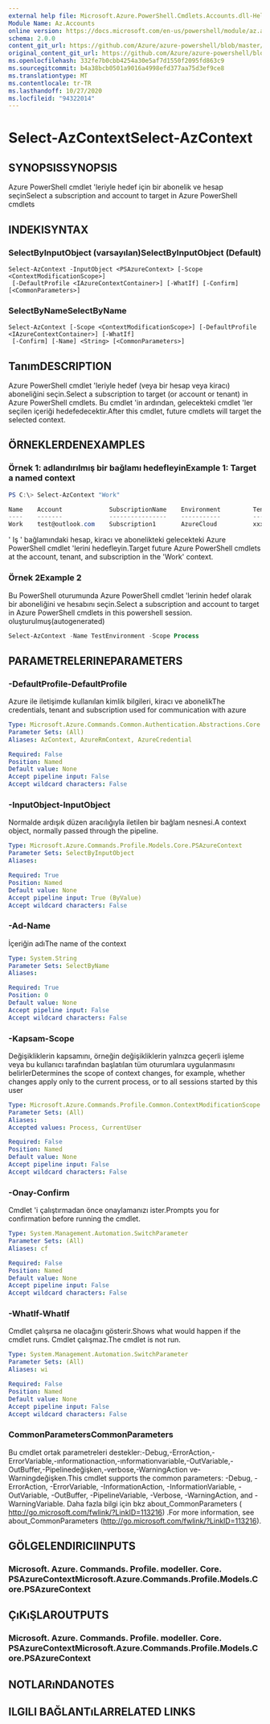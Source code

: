 ```yaml
---
external help file: Microsoft.Azure.PowerShell.Cmdlets.Accounts.dll-Help.xml
Module Name: Az.Accounts
online version: https://docs.microsoft.com/en-us/powershell/module/az.accounts/select-azcontext
schema: 2.0.0
content_git_url: https://github.com/Azure/azure-powershell/blob/master/src/Accounts/Accounts/help/Select-AzContext.md
original_content_git_url: https://github.com/Azure/azure-powershell/blob/master/src/Accounts/Accounts/help/Select-AzContext.md
ms.openlocfilehash: 332fe7b0cbb4254a30e5af7d1550f2095fd863c9
ms.sourcegitcommit: b4a38bcb0501a9016a4998efd377aa75d3ef9ce8
ms.translationtype: MT
ms.contentlocale: tr-TR
ms.lasthandoff: 10/27/2020
ms.locfileid: "94322014"
---
```

# <span data-ttu-id="d69d8-101">Select-AzContext</span><span class="sxs-lookup"><span data-stu-id="d69d8-101">Select-AzContext</span></span>

## <span data-ttu-id="d69d8-102">SYNOPSIS</span><span class="sxs-lookup"><span data-stu-id="d69d8-102">SYNOPSIS</span></span>
<span data-ttu-id="d69d8-103">Azure PowerShell cmdlet 'leriyle hedef için bir abonelik ve hesap seçin</span><span class="sxs-lookup"><span data-stu-id="d69d8-103">Select a subscription and account to target in Azure PowerShell cmdlets</span></span>

## <span data-ttu-id="d69d8-104">INDEKI</span><span class="sxs-lookup"><span data-stu-id="d69d8-104">SYNTAX</span></span>

### <span data-ttu-id="d69d8-105">SelectByInputObject (varsayılan)</span><span class="sxs-lookup"><span data-stu-id="d69d8-105">SelectByInputObject (Default)</span></span>
```
Select-AzContext -InputObject <PSAzureContext> [-Scope <ContextModificationScope>]
 [-DefaultProfile <IAzureContextContainer>] [-WhatIf] [-Confirm] [<CommonParameters>]
```

### <span data-ttu-id="d69d8-106">SelectByName</span><span class="sxs-lookup"><span data-stu-id="d69d8-106">SelectByName</span></span>
```
Select-AzContext [-Scope <ContextModificationScope>] [-DefaultProfile <IAzureContextContainer>] [-WhatIf]
 [-Confirm] [-Name] <String> [<CommonParameters>]
```

## <span data-ttu-id="d69d8-107">Tanım</span><span class="sxs-lookup"><span data-stu-id="d69d8-107">DESCRIPTION</span></span>
<span data-ttu-id="d69d8-108">Azure PowerShell cmdlet 'leriyle hedef (veya bir hesap veya kiracı) aboneliğini seçin.</span><span class="sxs-lookup"><span data-stu-id="d69d8-108">Select a  subscription to target (or account or tenant) in Azure PowerShell cmdlets.</span></span>  <span data-ttu-id="d69d8-109">Bu cmdlet 'in ardından, gelecekteki cmdlet 'ler seçilen içeriği hedefedecektir.</span><span class="sxs-lookup"><span data-stu-id="d69d8-109">After this cmdlet, future cmdlets will target the selected context.</span></span>

## <span data-ttu-id="d69d8-110">ÖRNEKLERDEN</span><span class="sxs-lookup"><span data-stu-id="d69d8-110">EXAMPLES</span></span>

### <span data-ttu-id="d69d8-111">Örnek 1: adlandırılmış bir bağlamı hedefleyin</span><span class="sxs-lookup"><span data-stu-id="d69d8-111">Example 1: Target a named context</span></span>
```powershell
PS C:\> Select-AzContext "Work"

Name    Account             SubscriptionName    Environment         TenantId
----    -------             ----------------    -----------         --------
Work    test@outlook.com    Subscription1       AzureCloud          xxxxxxxx-x...
```

<span data-ttu-id="d69d8-112">' Iş ' bağlamındaki hesap, kiracı ve abonelikteki gelecekteki Azure PowerShell cmdlet 'lerini hedefleyin.</span><span class="sxs-lookup"><span data-stu-id="d69d8-112">Target future Azure PowerShell cmdlets at the account, tenant, and subscription in the 'Work' context.</span></span>

### <span data-ttu-id="d69d8-113">Örnek 2</span><span class="sxs-lookup"><span data-stu-id="d69d8-113">Example 2</span></span>

<span data-ttu-id="d69d8-114">Bu PowerShell oturumunda Azure PowerShell cmdlet 'lerinin hedef olarak bir aboneliğini ve hesabını seçin.</span><span class="sxs-lookup"><span data-stu-id="d69d8-114">Select a subscription and account to target in Azure PowerShell cmdlets in this powershell session.</span></span> <span data-ttu-id="d69d8-115">oluşturulmuş</span><span class="sxs-lookup"><span data-stu-id="d69d8-115">(autogenerated)</span></span>

```powershell <!-- Aladdin Generated Example --> 
Select-AzContext -Name TestEnvironment -Scope Process
```

## <span data-ttu-id="d69d8-116">PARAMETRELERINE</span><span class="sxs-lookup"><span data-stu-id="d69d8-116">PARAMETERS</span></span>

### <span data-ttu-id="d69d8-117">-DefaultProfile</span><span class="sxs-lookup"><span data-stu-id="d69d8-117">-DefaultProfile</span></span>
<span data-ttu-id="d69d8-118">Azure ile iletişimde kullanılan kimlik bilgileri, kiracı ve abonelik</span><span class="sxs-lookup"><span data-stu-id="d69d8-118">The credentials, tenant and subscription used for communication with azure</span></span>

```yaml
Type: Microsoft.Azure.Commands.Common.Authentication.Abstractions.Core.IAzureContextContainer
Parameter Sets: (All)
Aliases: AzContext, AzureRmContext, AzureCredential

Required: False
Position: Named
Default value: None
Accept pipeline input: False
Accept wildcard characters: False
```

### <span data-ttu-id="d69d8-119">-InputObject</span><span class="sxs-lookup"><span data-stu-id="d69d8-119">-InputObject</span></span>
<span data-ttu-id="d69d8-120">Normalde ardışık düzen aracılığıyla iletilen bir bağlam nesnesi.</span><span class="sxs-lookup"><span data-stu-id="d69d8-120">A context object, normally passed through the pipeline.</span></span>

```yaml
Type: Microsoft.Azure.Commands.Profile.Models.Core.PSAzureContext
Parameter Sets: SelectByInputObject
Aliases:

Required: True
Position: Named
Default value: None
Accept pipeline input: True (ByValue)
Accept wildcard characters: False
```

### <span data-ttu-id="d69d8-121">-Ad</span><span class="sxs-lookup"><span data-stu-id="d69d8-121">-Name</span></span>
<span data-ttu-id="d69d8-122">İçeriğin adı</span><span class="sxs-lookup"><span data-stu-id="d69d8-122">The name of the context</span></span>

```yaml
Type: System.String
Parameter Sets: SelectByName
Aliases:

Required: True
Position: 0
Default value: None
Accept pipeline input: False
Accept wildcard characters: False
```

### <span data-ttu-id="d69d8-123">-Kapsam</span><span class="sxs-lookup"><span data-stu-id="d69d8-123">-Scope</span></span>
<span data-ttu-id="d69d8-124">Değişikliklerin kapsamını, örneğin değişikliklerin yalnızca geçerli işleme veya bu kullanıcı tarafından başlatılan tüm oturumlara uygulanmasını belirler</span><span class="sxs-lookup"><span data-stu-id="d69d8-124">Determines the scope of context changes, for example, whether changes apply only to the current process, or to all sessions started by this user</span></span>

```yaml
Type: Microsoft.Azure.Commands.Profile.Common.ContextModificationScope
Parameter Sets: (All)
Aliases:
Accepted values: Process, CurrentUser

Required: False
Position: Named
Default value: None
Accept pipeline input: False
Accept wildcard characters: False
```

### <span data-ttu-id="d69d8-125">-Onay</span><span class="sxs-lookup"><span data-stu-id="d69d8-125">-Confirm</span></span>
<span data-ttu-id="d69d8-126">Cmdlet 'i çalıştırmadan önce onaylamanızı ister.</span><span class="sxs-lookup"><span data-stu-id="d69d8-126">Prompts you for confirmation before running the cmdlet.</span></span>

```yaml
Type: System.Management.Automation.SwitchParameter
Parameter Sets: (All)
Aliases: cf

Required: False
Position: Named
Default value: None
Accept pipeline input: False
Accept wildcard characters: False
```

### <span data-ttu-id="d69d8-127">-WhatIf</span><span class="sxs-lookup"><span data-stu-id="d69d8-127">-WhatIf</span></span>
<span data-ttu-id="d69d8-128">Cmdlet çalışırsa ne olacağını gösterir.</span><span class="sxs-lookup"><span data-stu-id="d69d8-128">Shows what would happen if the cmdlet runs.</span></span>
<span data-ttu-id="d69d8-129">Cmdlet çalışmaz.</span><span class="sxs-lookup"><span data-stu-id="d69d8-129">The cmdlet is not run.</span></span>

```yaml
Type: System.Management.Automation.SwitchParameter
Parameter Sets: (All)
Aliases: wi

Required: False
Position: Named
Default value: None
Accept pipeline input: False
Accept wildcard characters: False
```

### <span data-ttu-id="d69d8-130">CommonParameters</span><span class="sxs-lookup"><span data-stu-id="d69d8-130">CommonParameters</span></span>
<span data-ttu-id="d69d8-131">Bu cmdlet ortak parametreleri destekler:-Debug,-ErrorAction,-ErrorVariable,-ınformationaction,-ınformationvariable,-OutVariable,-OutBuffer,-Pipelinedeğişken,-verbose,-WarningAction ve-Warningdeğişken.</span><span class="sxs-lookup"><span data-stu-id="d69d8-131">This cmdlet supports the common parameters: -Debug, -ErrorAction, -ErrorVariable, -InformationAction, -InformationVariable, -OutVariable, -OutBuffer, -PipelineVariable, -Verbose, -WarningAction, and -WarningVariable.</span></span> <span data-ttu-id="d69d8-132">Daha fazla bilgi için bkz about_CommonParameters ( http://go.microsoft.com/fwlink/?LinkID=113216) .</span><span class="sxs-lookup"><span data-stu-id="d69d8-132">For more information, see about_CommonParameters (http://go.microsoft.com/fwlink/?LinkID=113216).</span></span>

## <span data-ttu-id="d69d8-133">GÖLGELENDIRICI</span><span class="sxs-lookup"><span data-stu-id="d69d8-133">INPUTS</span></span>

### <span data-ttu-id="d69d8-134">Microsoft. Azure. Commands. Profile. modeller. Core. PSAzureContext</span><span class="sxs-lookup"><span data-stu-id="d69d8-134">Microsoft.Azure.Commands.Profile.Models.Core.PSAzureContext</span></span>

## <span data-ttu-id="d69d8-135">ÇıKıŞLAR</span><span class="sxs-lookup"><span data-stu-id="d69d8-135">OUTPUTS</span></span>

### <span data-ttu-id="d69d8-136">Microsoft. Azure. Commands. Profile. modeller. Core. PSAzureContext</span><span class="sxs-lookup"><span data-stu-id="d69d8-136">Microsoft.Azure.Commands.Profile.Models.Core.PSAzureContext</span></span>

## <span data-ttu-id="d69d8-137">NOTLARıNDA</span><span class="sxs-lookup"><span data-stu-id="d69d8-137">NOTES</span></span>

## <span data-ttu-id="d69d8-138">ILGILI BAĞLANTıLAR</span><span class="sxs-lookup"><span data-stu-id="d69d8-138">RELATED LINKS</span></span>

